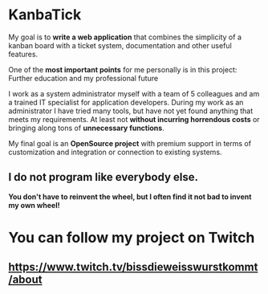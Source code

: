 # KanbaTick
My goal is to **write a web application** that combines the simplicity of a kanban board with a ticket system, documentation and other useful features.

One of the **most important points** for me personally is in this project:
Further education and my professional future

I work as a system administrator myself with a team of 5 colleagues and am a trained IT specialist for application developers. During my work as an administrator I have tried many tools, but have not yet found anything that meets my requirements. At least not **without incurring horrendous costs** or bringing along tons of **unnecessary functions**.

My final goal is an **OpenSource project** with premium support in terms of customization and integration or connection to existing systems.

## I do not program like everybody else.
**You don't have to reinvent the wheel, but I often find it not bad to invent my own wheel!**

# You can follow my project on Twitch
## https://www.twitch.tv/bissdieweisswurstkommt/about

